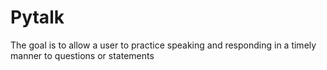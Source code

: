 # Pytalk
The goal is to allow a user to practice speaking and responding in a timely manner to questions or statements
